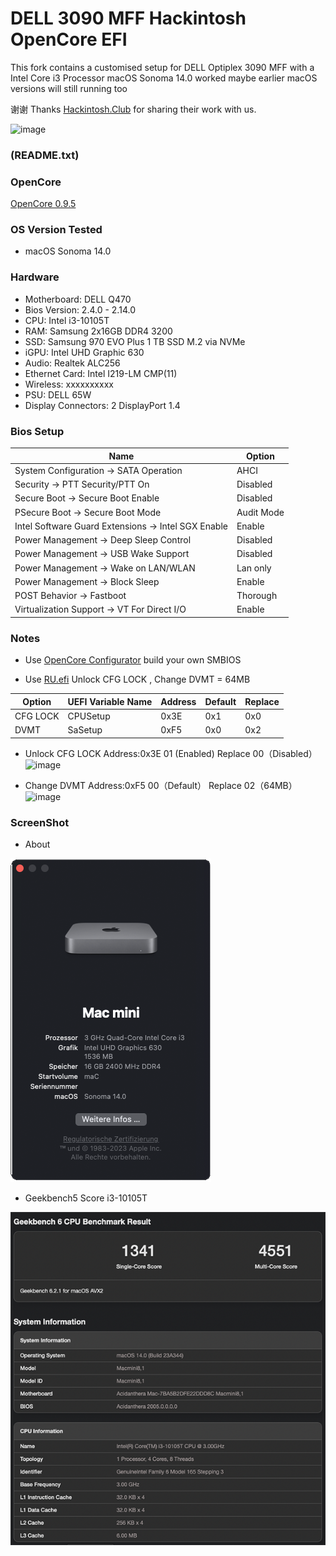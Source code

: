 # DELL 3090 MFF Hackintosh OpenCore EFI

This fork contains a customised setup for DELL Optiplex 3090 MFF with a Intel Core i3 Processor
macOS Sonoma 14.0 worked maybe earlier macOS versions will still running too

谢谢 Thanks [Hackintosh.Club](https://github.com/hackintosh-club) for sharing their work with us.

![image](ScreenShot/case.png)

### (README.txt)

### OpenCore

[OpenCore 0.9.5](https://github.com/acidanthera/OpenCorePkg)

### OS Version Tested

- macOS Sonoma  14.0

### Hardware

- Motherboard: DELL Q470
- Bios Version: 2.4.0 - 2.14.0
- CPU: Intel i3-10105T
- RAM: Samsung 2x16GB DDR4 3200
- SSD: Samsung 970 EVO Plus 1 TB SSD M.2 via NVMe
- iGPU: Intel UHD Graphic 630
- Audio: Realtek ALC256
- Ethernet Card: Intel I219-LM CMP(11)
- Wireless: xxxxxxxxxx
- PSU: DELL 65W
- Display Connectors: 2 DisplayPort 1.4
  
### Bios Setup

| Name | Option |
| ----- | --- |
| System Configuration → SATA Operation | AHCI |
| Security → PTT Security/PTT On | Disabled |
| Secure Boot → Secure Boot Enable | Disabled |
| PSecure Boot → Secure Boot Mode | Audit Mode |
| Intel Software Guard Extensions → Intel SGX Enable | Enable |
| Power Management → Deep Sleep Control | Disabled |
| Power Management → USB Wake Support | Disabled |
| Power Management → Wake on LAN/WLAN | Lan only |
| Power Management → Block Sleep | Enable |
| POST Behavior → Fastboot | Thorough |
| Virtualization Support → VT For Direct I/O | Enable |

### Notes
 - Use [OpenCore Configurator](https://mackie100projects.altervista.org/opencore-configurator/) build your own SMBIOS

 - Use [RU.efi](http://ruexe.blogspot.com/) Unlock CFG LOCK , Change DVMT = 64MB

| Option | UEFI Variable Name | Address | Default | Replace |
| --- | --- | --- | --- | --- |
| CFG LOCK | CPUSetup | 0x3E | 0x1 | 0x0 |
| DVMT | SaSetup | 0xF5 | 0x0 | 0x2 |

- Unlock CFG LOCK Address:0x3E  01 (Enabled) Replace 00（Disabled）
![image](ScreenShot/RU/cpusetup.png)

- Change DVMT Address:0xF5  00（Default） Replace 02（64MB）
![image](ScreenShot/RU/sasetup.png)


### ScreenShot 

- About
  
![image](ScreenShot/关于本机.png)

- Geekbench5 Score i3-10105T 

![image](ScreenShot/bench.png)




